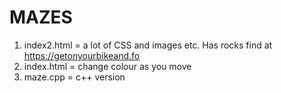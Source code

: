 # MAZES

1. index2.html = a lot of CSS and images etc. Has rocks
find at https://getonyourbikeand.fo
2. index.html  = change colour as you move
3. maze.cpp    = c++ version